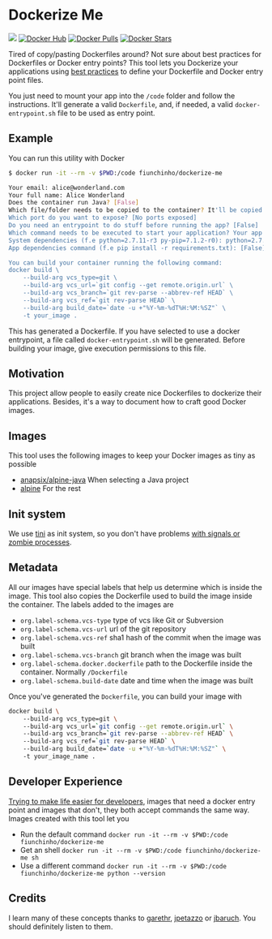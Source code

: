 # Dockerize Me
[![](https://imagelayers.io/badge/fiunchinho/dockerize-me:latest.svg)](https://imagelayers.io/?images=fiunchinho/dockerize-me:latest)
[![Docker Hub](https://img.shields.io/badge/docker-ready-blue.svg)](https://hub.docker.com/r/fiunchinho/dockerize-me/)
[![Docker Pulls](https://img.shields.io/docker/pulls/fiunchinho/dockerize-me.svg?maxAge=2592000)]()
[![Docker Stars](https://img.shields.io/docker/stars/fiunchinho/dockerize-me.svg?maxAge=2592000)]()

Tired of copy/pasting Dockerfiles around? Not sure about best practices for Dockerfiles or Docker entry points?
This tool lets you Dockerize your applications using [best practices](https://github.com/docker-library/official-images#review-guidelines) to define your Dockerfile and Docker entry point files.

You just need to mount your app into the `/code` folder and follow the instructions.
It'll generate a valid `Dockerfile`, and, if needed, a valid `docker-entrypoint.sh` file to be used as entry point.

## Example
You can run this utility with Docker

```bash
$ docker run -it --rm -v $PWD:/code fiunchinho/dockerize-me

Your email: alice@wonderland.com
Your full name: Alice Wonderland
Does the container run Java? [False] 
Which file/folder needs to be copied to the container? It'll be copied into '/code' [.] 
Which port do you want to expose? [No ports exposed] 
Do you need an entrypoint to do stuff before running the app? [False] 
Which command needs to be executed to start your application? Your app lives in '/code' python /code/dockerize-me/dockerize.py
System dependencies (f.e python=2.7.11-r3 py-pip=7.1.2-r0): python=2.7.11-r3 py-pip=7.1.2-r0
App dependencies command (f.e pip install -r requirements.txt): [False] pip install -r requirements.txt

You can build your container running the following command: 
docker build \ 
    --build-arg vcs_type=git \ 
    --build-arg vcs_url=`git config --get remote.origin.url` \ 
    --build-arg vcs_branch=`git rev-parse --abbrev-ref HEAD` \ 
    --build-arg vcs_ref=`git rev-parse HEAD` \ 
    --build-arg build_date=`date -u +"%Y-%m-%dT%H:%M:%SZ"` \
    -t your_image .
```

This has generated a Dockerfile.
If you have selected to use a docker entrypoint, a file called `docker-entrypoint.sh` will be generated. Before building your image, give execution permissions to this file.

## Motivation
This project allow people to easily create nice Dockerfiles to dockerize their applications. Besides, it's a way to document how to craft good Docker images.

## Images
This tool uses the following images to keep your Docker images as tiny as possible
- [anapsix/alpine-java](https://hub.docker.com/r/anapsix/alpine-java/) When selecting a Java project
- [alpine](https://hub.docker.com/_/alpine/) For the rest

## Init system
We use [tini](https://github.com/krallin/tini) as init system, so you don't have problems [with signals or zombie processes](https://github.com/docker-library/official-images#init).

## Metadata
All our images have special labels that help us determine which is inside the image. This tool also copies the Dockerfile used to build the image inside the container.
The labels added to the images are
- `org.label-schema.vcs-type` type of vcs like Git or Subversion
- `org.label-schema.vcs-url` url of the git repository
- `org.label-schema.vcs-ref` sha1 hash of the commit when the image was built
- `org.label-schema.vcs-branch` git branch when the image was built
- `org.label-schema.docker.dockerfile` path to the Dockerfile inside the container. Normally `/Dockerfile`
- `org.label-schema.build-date` date and time when the image was built

Once you've generated the `Dockerfile`, you can build your image with

```bash
docker build \ 
    --build-arg vcs_type=git \ 
    --build-arg vcs_url=`git config --get remote.origin.url` \ 
    --build-arg vcs_branch=`git rev-parse --abbrev-ref HEAD` \ 
    --build-arg vcs_ref=`git rev-parse HEAD` \ 
    --build-arg build_date=`date -u +"%Y-%m-%dT%H:%M:%SZ"` \ 
    -t your_image_name .
```

## Developer Experience
[Trying to make life easier for developers](https://github.com/docker-library/official-images#consistency), images that need a docker entry point and images that don't, they both accept commands the same way. Images created with this tool let you
- Run the default command `docker run -it --rm -v $PWD:/code fiunchinho/dockerize-me`
- Get an shell `docker run -it --rm -v $PWD:/code fiunchinho/dockerize-me sh`
- Use a different command `docker run -it --rm -v $PWD:/code fiunchinho/dockerize-me python --version`

## Credits
I learn many of these concepts thanks to [garethr](https://twitter.com/garethr), [jpetazzo](https://twitter.com/jpetazzo) or [jbaruch](https://twitter.com/jbaruch). You should definitely listen to them.
